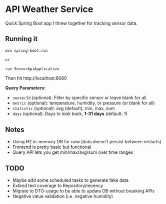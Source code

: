 # API Weather Service

Quick Spring Boot app I threw together for tracking sensor data.

## Running it
```bash
mvn spring-boot:run

or 

run SensorApiApplication
```

Then hit http://localhost:8080

**Query Parameters:**
- `sensorId` (optional): Filter by specific sensor or leave blank for all
- `metric` (optional): temperature, humidity, or pressure (or blank for all)
- `statistic` (optional): avg (default), min, max, sum
- `days` (optional): Days to look back, **1-31 days** (default: 1)

## Notes
- Using H2 in-memory DB for now (data doesn't persist between restarts)
- Frontend is pretty basic but functional
- Query API lets you get min/max/avg/sum over time ranges

## TODO
- Maybe add some scheduled tasks to generate fake data
- Extend test coverage to Repository/recency
- Migrate to DTO-usage to be able to update DB without breaking APIs
- Negative value validation (i.e. negative humidity)